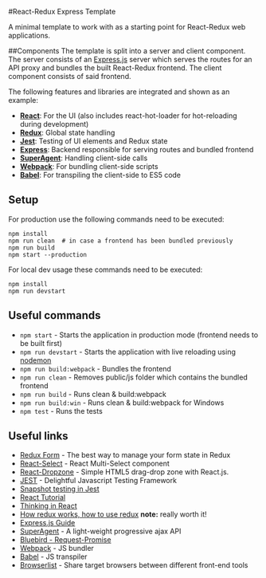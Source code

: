 #React-Redux Express Template

A minimal template to work with as a starting point for React-Redux web applications.

##Components
The template is split into a server and client component. 
The server consists of an [Express.js](https://expressjs.com) server which serves the routes for an API proxy
and bundles the built React-Redux frontend. The client component consists of said frontend. 

The following features and libraries are integrated and shown as an example:

- **[React](https://reactjs.org/)**: For the UI (also includes react-hot-loader for hot-reloading during development)
- **[Redux](https://redux.js.org/)**: Global state handling
- **[Jest](https://jestjs.io/)**: Testing of UI elements and Redux state
- **[Express](https://expressjs.com)**: Backend responsible for serving routes and bundled frontend
- **[SuperAgent](https://visionmedia.github.io/superagent/)**: Handling client-side calls
- **[Webpack](https://webpack.js.org/)**: For bundling client-side scripts
- **[Babel](https://babeljs.io/)**: For transpiling the client-side to ES5 code 

## Setup

For production use the following commands need to be executed: 

```
npm install
npm run clean  # in case a frontend has been bundled previously
npm run build
npm start --production
```

For local dev usage these commands need to be executed:

```
npm install
npm run devstart
```

## Useful commands

- `npm start` - Starts the application in production mode (frontend needs to be built first)
- `npm run devstart` - Starts the application with live reloading using [nodemon](https://nodemon.io/)
- `npm run build:webpack` - Bundles the frontend
- `npm run clean` - Removes public/js folder which contains the bundled frontend
- `npm run build` - Runs clean & build:webpack
- `npm run build:win` - Runs clean & build:webpack for Windows
- `npm test` - Runs the tests

## Useful links

- [Redux Form](https://redux-form.com/8.1.0/) - The best way to manage your form state in Redux  
- [React-Select](https://github.com/JedWatson/react-select) - React Multi-Select component  
- [React-Dropzone](https://github.com/react-dropzone/react-dropzone) - Simple HTML5 drag-drop zone with React.js. 
- [JEST](https://jestjs.io/) - Delightful Javascript Testing Framework
- [Snapshot testing in Jest](https://jestjs.io/docs/en/snapshot-testing)
- [React Tutorial](https://facebook.github.io/react/docs/tutorial.html)
- [Thinking in React](https://facebook.github.io/react/docs/thinking-in-react.html)
- [How redux works, how to use redux](https://egghead.io/lessons/javascript-redux-the-single-immutable-state-tree?series=getting-started-with-redux) **note:** really worth it!
- [Express.js Guide](http://expressjs.com/en/guide/routing.html)
- [SuperAgent](http://visionmedia.github.io/superagent/) - A light-weight progressive ajax API
- [Bluebird - Request-Promise](https://github.com/request/request-promise)
- [Webpack](https://webpack.js.org/concepts/) - JS bundler
- [Babel](https://babeljs.io/docs/en/next/) - JS transpiler
- [Browserlist](https://github.com/browserslist/browserslist) - Share target browsers between different front-end tools


